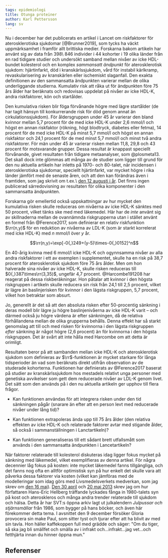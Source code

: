 ```yaml
---
tags: epidemiologi
title: Otunga proteiner
author: Karl Pettersson
lang: sv
---
```


Nu i december har det publicerats en artikel i Lancet om riskfaktorer
för aterosklerotiska sjukdomar [@Brunner2019], som tycks ha väckt
uppmärksamhet i framför allt brittiska medier. Forskarna bakom
artikeln har använt sig av data från 398\ 846 individer i 44 kohorter
i 19 olika länder från en rad tidigare studier och undersökt samband
mellan nivåer av icke HDL-bundet kolesterol och en komplex *sammansatt
ändpunkt* för aterosklerotisk sjukdom: hjärtinfarkt, död i
kranskärlssjukdom, vård för instabil kärlkramp, revaskularisering av
kranskärlen eller ischemiskt slaganfall. Den exakta definitionen av
den sammansatta ändpunkten varierar mellan de olika underliggande
studierna. Kumulativ risk att råka ut för ändpunkten före 75 års ålder
har beräknats och redovisas uppdelat på nivåer av icke HDL-K, andra
riskfaktorer, kön och startålder.

Den kumulativa risken blir föga förvånande högre med lägre startålder
(de har tagit hänsyn till konkurrerande risk för död genom annat än
cirkulationssjukdom). För åldersgruppen under 45 år varierar den bland
kvinnor mellan 5,7 procent för de med icke HDL-K under 2,6 mmol/l och
högst en annan riskfaktor (rökning, högt blodtryck, diabetes eller
fetma), 14 procent för de med icke HDL-K på minst 5,7 mmol/l och högst
en annan riskfaktor och 24,1 procent för de med minst 5,7 mmol/l och
minst två andra riskfaktorer. För män under 45 är varierar risken
mellan 11,8, 29,8 och 43 procent för motsvarande grupper. Dessa
resultat är knappast speciellt förvånande, givet resultaten från
tidigare metaanalyser, som @plosmeta13. Det skall dock inte glömmas
att många av de studier som ligger till grund för den nu aktuella
artikeln har inletts på 1970- och 80-talet, när incidensen i
aterosklerotiska sjukdomar, speciellt hjärtinfarkt, var mycket högre i
rika länder jämfört med de senaste åren, och att den kan förändras
även i framtiden, som jag skrivit om t.ex.\ [den 12 augusti i
år](2019-08-12-nedgang.html). Det finns ingen publicerad
särredovisning av resultaten för olika komponenter i den sammansatta
ändpunkten.

Forskarna gör emellertid också uppskattningar av hur mycket den
kumulativa risken skulle reduceras om nivåerna av icke HDL-K sänktes
med 50 procent, vilket tänks ske med med läkemedel. Här har de *inte*
använt sig av skillnaderna mellan de ovannämnda riskgrupperna utan i
stället använt en formel från @Ference2017, som definierar en relativ
riskfunktion $\rr(n,y)$ för en reduktion av nivåerna av LDL-K (som är
starkt korrelerat med icke HDL-K) med $n$ mmol/l över $y$ år.

$$\rr(n,y)=\exp[-0{,}249+(y-5)\times-0{,}0152]^n$$

En 40-årig kvinna med 6 mmol/l icke HDL-K och ogynnsamma nivåer av
alla andra riskfaktorer i ett av exemplen i supplementet, skulle ha en
risk på 38,7 procent för aterosklerotisk sjukdom före 75 års ålder.
Men om hon halverade sina nivåer av icke HDL-K, skulle risken
reduceras till $0{,}387\times\rr(3,35)$, ungefär 4,7 procent.
@Harcombe191208 har reagerat på dessa riskberäkningar. Hon påtalar att
kvinnor i den högsta riskgruppen i artikeln skulle reducera sin risk
från 24,1 till 2,5 procent, vilket är lägre än baslinjerisken för
kvinnor i den lägsta riskgruppen, 5,7 procent, vilket hon betraktar
som absurt.

Jo, generellt är det så att den absoluta risken efter
50-procentig sänkning i deras modell blir lägre ju högre
baslinjenivåerna av icke HDL-K varit – och därmed också ju högre värdena
är efter sänkningen, då de relativa förhållandena mellan de olika
grupperna behålls. Denna effekt har så starkt genomslag att till
och med risken för kvinnorna i den lägsta riskgruppen *efter*
sänkning är något högre (2,6 procent) än för kvinnorna i den
högsta riskgruppen. Det är svårt att inte hålla med Harcombe
om att detta är orimligt.

Resultaten beror på att sambanden mellan icke HDL-K och
aterosklerotisk sjukdom som definieras av $\rr$-funktionen är mycket
starkare för långa tidsperioder än vad som beräknats direkt utifrån
observation av de studerade kohorterna. Funktionen har definierats
av @Ference2017 baserat på studier av kranskärlssjukdom hos
mestadels relativt unga personer med genetiska avvikelser som gett
dem reducerade nivåer av LDL-K genom livet. Det sätt som den
används på i den nu aktuella artikeln ger upphov till flera frågor.

* Kan funktionen användas för att integrera risken under den tid
  sänkningen pågår (snarare än efter att en person levt med
  reducerade nivåer under lång tid)?

* Kan funktionen extrapoleras ända upp till 75 års ålder (den
  relativa effekten av icke HDL-K och relaterade faktorer avtar
  med stigande ålder, så också i sammanställningen i
  Lanctartikeln)?

* Kan funktionen generaliseras till ett sådant brett utfallsmått
  som används i den sammansatta ändpunkten i Lancetartikeln?

När faktorer relaterade till kolesterol diskuteras idag ligger
fokus mycket på sänkning med läkemedel, vilket exemplifieras av
denna artikel. För några decennier låg fokus på kosten: inte mycket
läkemedel fanns tillgängliga, och det fanns nog ofta en alltför
optimistisk syn på hur enkelt det skulle vara att påverka dessa
faktorer via kosten (vilket kan jämföras med de modelleringar
som idag görs med Livsmedelsverkets medverkan, som jag skrev om
[den 16 maj](2019-05-16-frukt.html)).
[Den 30 april](https://diversepedanteri.blogspot.com/2013/04/forkalkningens-atertag.html)
och [20 maj 2013](http://diversepedanteri.blogspot.com/2013/05/ohalsosam-lasning.html)
skrev jag om hur författaren Hans-Eric Hellberg träffande lyckades
fånga in 1980-talets syn på kost och ateroskleros och många andra
trender relaterade till sjukdom och hälsa. Detta år har SVT:s öppna
arkiv lagt ut julkalendern *Julpussar och stjärnsmällar* från 1986,
som bygger på hans böcker, och även här förekommer detta tema. I
avsnittet den 9 december försöker Gloria provocera sin make Paul, som
sitter tyst och tjurar efter att ha blivit av med sin tavla. Hon
häller kaffekoppen full med grädde och säger: "Om du tiger, så ska jag
bli smällfet och smälla av i infrakt och...infrakt...jag vet...och
fetthjärta innan du hinner öppna mun."

## Referenser

